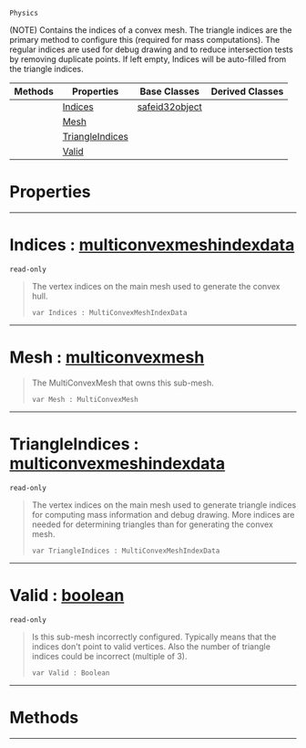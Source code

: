  `Physics`



(NOTE) Contains the indices of a convex mesh. The triangle indices are the primary method to configure this (required for mass computations). The regular indices are used for debug drawing and to reduce intersection tests by removing duplicate points. If left empty, Indices will be auto-filled from the triangle indices.

|Methods|Properties|Base Classes|Derived Classes|
|---|---|---|---|
| |[ Indices](https://github.com/ArendDanielek/ZeroDocsTest/blob/master/code_reference/class_reference/subconvexmesh.markdown#indices-zero-engine-docu)|[safeid32object](https://github.com/ArendDanielek/ZeroDocsTest/blob/master/code_reference/class_reference/safeid32object.markdown)| |
| |[ Mesh](https://github.com/ArendDanielek/ZeroDocsTest/blob/master/code_reference/class_reference/subconvexmesh.markdown#mesh-zero-engine-documen)| | |
| |[ TriangleIndices](https://github.com/ArendDanielek/ZeroDocsTest/blob/master/code_reference/class_reference/subconvexmesh.markdown#triangleindices-zero-eng)| | |
| |[ Valid](https://github.com/ArendDanielek/ZeroDocsTest/blob/master/code_reference/class_reference/subconvexmesh.markdown#valid-zero-engine-docume)| | |


 #  Properties


---  
 #  Indices : [multiconvexmeshindexdata](https://github.com/ArendDanielek/ZeroDocsTest/blob/master/code_reference/class_reference/multiconvexmeshindexdata.markdown)

 `read-only`

> The vertex indices on the main mesh used to generate the convex hull.
> ``` lang=cpp, name=Zilch
> var Indices : MultiConvexMeshIndexData


---  
 #  Mesh : [multiconvexmesh](https://github.com/ArendDanielek/ZeroDocsTest/blob/master/code_reference/class_reference/multiconvexmesh.markdown)

> The MultiConvexMesh that owns this sub-mesh.
> ``` lang=cpp, name=Zilch
> var Mesh : MultiConvexMesh


---  
 #  TriangleIndices : [multiconvexmeshindexdata](https://github.com/ArendDanielek/ZeroDocsTest/blob/master/code_reference/class_reference/multiconvexmeshindexdata.markdown)

 `read-only`

> The vertex indices on the main mesh used to generate triangle indices for computing mass information and debug drawing. More indices are needed for determining triangles than for generating the convex mesh.
> ``` lang=cpp, name=Zilch
> var TriangleIndices : MultiConvexMeshIndexData


---  
 #  Valid : [boolean](https://github.com/ArendDanielek/ZeroDocsTest/blob/master/code_reference/zilch_base_types/boolean.markdown)

 `read-only`

> Is this sub-mesh incorrectly configured. Typically means that the indices don't point to valid vertices. Also the number of triangle indices could be incorrect (multiple of 3).
> ``` lang=cpp, name=Zilch
> var Valid : Boolean


---  
 #  Methods


---  
 
  
  
  
  
  
  
  

 